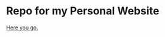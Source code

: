 # Repo for my Personal Website

<a href="https://1999jasontang.github.io" target="_blank">Here you go.</a>